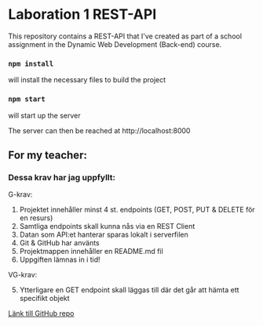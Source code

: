 # Laboration 1 REST-API

This repository contains a REST-API that I've created as part of a school assignment in the Dynamic Web Development (Back-end) course.

### `npm install`
will install the necessary files to build the project

### `npm start`
will start up the server

The server can then be reached at http://localhost:8000

## For my teacher:

### Dessa krav har jag uppfyllt:

G-krav:
1. Projektet innehåller minst 4 st. endpoints (GET, POST, PUT & DELETE för en resurs)
2. Samtliga endpoints skall kunna nås via en REST Client 
3. Datan som API:et hanterar sparas lokalt i serverfilen
4. Git & GitHub har använts
5. Projektmappen innehåller en README.md fil
6. Uppgiften lämnas in i tid!

VG-krav:

5. Ytterligare en GET endpoint skall läggas till där det går att hämta ett specifikt objekt

[Länk till GitHub repo](https://github.com/olivernygren/Laboration-1-REST-API)
